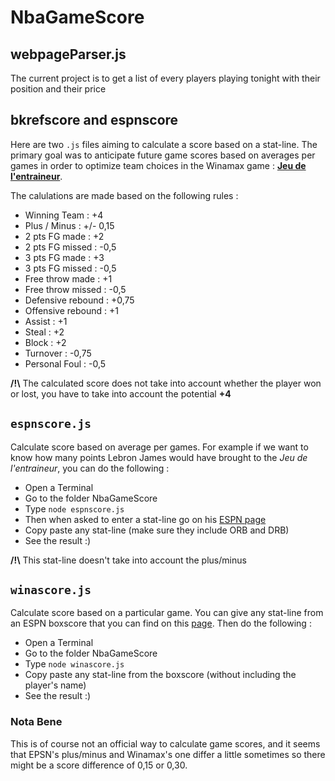 # NbaGameScore

## webpageParser.js

The current project is to get a list of every players playing tonight with their position and their price

## bkrefscore and espnscore
Here are two `.js` files aiming to calculate a score based on a stat-line. The primary goal was to anticipate future game scores based on averages per games in order to optimize team choices in the Winamax game : [**Jeu de l'entraineur**](https://www.winamax.fr/jde).

The calulations are made based on the following rules :
* Winning Team : +4
* Plus / Minus : +/- 0,15
* 2 pts FG made : +2
* 2 pts FG missed :	-0,5
* 3 pts FG made : +3
* 3 pts FG missed : -0,5
* Free throw made : +1
* Free throw missed : -0,5
* Defensive rebound : +0,75
* Offensive rebound : +1
* Assist : +1
* Steal : +2
* Block : +2
* Turnover : -0,75
* Personal Foul : -0,5

**/!\\** The calculated score does not take into account whether the player won or lost, you have to take into account the potential **+4**

## `espnscore.js`

Calculate score based on average per games. For example if we want to know how many points Lebron James would have brought to the *Jeu de l'entraineur*, you can do the following :
* Open a Terminal
* Go to the folder NbaGameScore
* Type `node espnscore.js`
* Then when asked to enter a stat-line go on his [ESPN page](http://www.espn.com/nba/player/splits/_/id/1966/lebron-james)
* Copy paste any stat-line (make sure they include ORB and DRB)
* See the result :)

**/!\\** This stat-line doesn't take into account the plus/minus

## `winascore.js`

Calculate score based on a particular game. You can give any stat-line from an ESPN boxscore that you can find on this [page](http://www.espn.com/nba). Then do the following :
* Open a Terminal
* Go to the folder NbaGameScore
* Type `node winascore.js`
* Copy paste any stat-line from the boxscore (without including the player's name)
* See the result :)

### Nota Bene

This is of course not an official way to calculate game scores, and it seems that EPSN's plus/minus and Winamax's one differ a little sometimes so there might be a score difference of 0,15 or 0,30.

